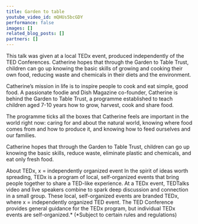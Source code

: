 ```yaml
---
title: Garden to table
youtube_video_id: mQHUs5bcGDY
performance: false
images: []
related_blog_posts: []
partners: []
---
```


This talk was given at a local TEDx event, produced independently of the TED Conferences. Catherine hopes that through the Garden to Table Trust, children can go up knowing the basic skills of growing and cooking their own food, reducing waste and chemicals in their diets and the environment.

Catherine’s mission in life is to inspire people to cook and eat simple, good food. A passionate foodie and Dish Magazine co-founder, Catherine is behind the Garden to Table Trust, a programme established to teach children aged 7-10 years how to grow, harvest, cook and share food.

The programme ticks all the boxes that Catherine feels are important in the world right now: caring for and about the natural world, knowing where food comes from and how to produce it, and knowing how to feed ourselves and our families.

Catherine hopes that through the Garden to Table Trust, children can go up knowing the basic skills, reduce waste, eliminate plastic and chemicals, and eat only fresh food.

About TEDx, x = independently organized event In the spirit of ideas worth spreading, TEDx is a program of local, self-organized events that bring people together to share a TED-like experience. At a TEDx event, TEDTalks video and live speakers combine to spark deep discussion and connection in a small group. These local, self-organized events are branded TEDx, where x = independently organized TED event. The TED Conference provides general guidance for the TEDx program, but individual TEDx events are self-organized.* (*Subject to certain rules and regulations)
